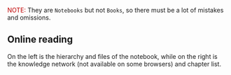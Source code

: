 <font color="#c00000">NOTE:</font>
	They are `Notebooks` but not `Books`, so there must be a lot of mistakes and omissions.

## Online reading

On the left is the hierarchy and files of the notebook, while on the right is the knowledge network (not available on some browsers) and chapter list.
